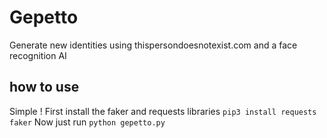 # Gepetto
Generate new identities using thispersondoesnotexist.com and a face recognition AI

## how to use

Simple ! First install the faker and requests libraries
```pip3 install requests faker```
Now just run 
```python gepetto.py```

